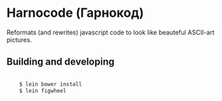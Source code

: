 Harnocode (Гарнокод)
====================

Reformats (and rewrites) javascript code to look like beauteful ASCII-art
pictures.


Building and developing
-----------------------

```sh

    $ lein bower install
    $ lein figwheel
```



